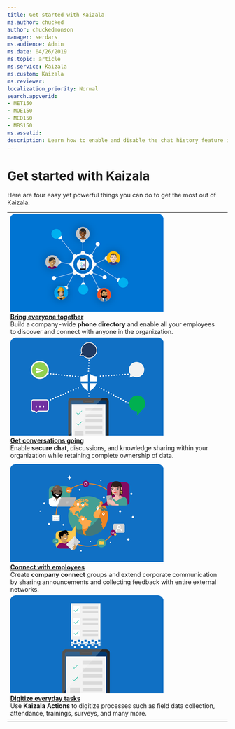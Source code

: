 ```yaml
---
title: Get started with Kaizala
ms.author: chucked
author: chuckedmonson
manager: serdars
ms.audience: Admin
ms.date: 04/26/2019
ms.topic: article
ms.service: Kaizala
ms.custom: Kaizala
ms.reviewer: 
localization_priority: Normal
search.appverid:
- MET150
- MOE150
- MED150
- MBS150
ms.assetid: 
description: Learn how to enable and disable the chat history feature in Kaizala.
---
```


# Get started with Kaizala

Here are four easy yet powerful things you can do to get the most out of Kaizala.


|  |  |
|---------|---------|
|![Image of Bring Everyone Together](media/bring-everyone-together.png) <br> **[Bring everyone together](bring-everyone-together.md)** <br> Build a company-wide **phone directory** and enable all your employees to discover and connect with anyone in the organization.
|![Image of Get Conversations Going](media/get-conversations-going.png) <br> **[Get conversations going](get-conversations-going.md)** <br> Enable **secure chat**, discussions, and knowledge sharing within your organization while retaining complete ownership of data.
     |
|![Image of Connect with Employees](media/connect-with-employees.png) <br> **[Connect with employees](connect-with-employees.md)** <br> Create **company connect** groups and extend corporate communication by sharing announcements and collecting feedback with entire external networks. 
 |![Image of Digitize Everyday Tasks](media/digitize-everyday-tasks.png) <br> **[Digitize everyday tasks](digitize-tasks.md)** <br> Use **Kaizala Actions** to digitize processes such as field data collection, attendance, trainings, surveys, and many more.
     |





